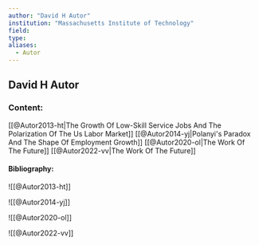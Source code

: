 ```yaml
---
author: "David H Autor"
institution: "Massachusetts Institute of Technology"
field:
type:
aliases:
  - Autor
---
```


## David H Autor

### Content:
[[@Autor2013-ht|The Growth Of Low-Skill Service Jobs And The Polarization Of The Us Labor Market]]
[[@Autor2014-yj|Polanyi's Paradox And The Shape Of Employment Growth]]
[[@Autor2020-ol|The Work Of The Future]]
[[@Autor2022-vv|The Work Of The Future]]

#### Bibliography:

![[@Autor2013-ht]]

![[@Autor2014-yj]]

![[@Autor2020-ol]]

![[@Autor2022-vv]]